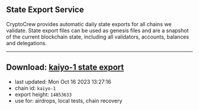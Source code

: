 ## State Export Service
CryptoCrew provides automatic daily state exports for all chains we validate. State export files can be used as genesis files and are a snapshot of the current blockchain state, including all validators, accounts, balances and delegations.

---
**Download: [kaiyo-1 state export](https://dl.ccvalidators.com/SERVICE/kujira/kaiyo-1_export_14853633.json)**
---

- last updated: Mon Oct 16 2023 13:27:16
- chain id: `kaiyo-1`
- export height: `14853633`
- use for: airdrops, local tests, chain recovery
